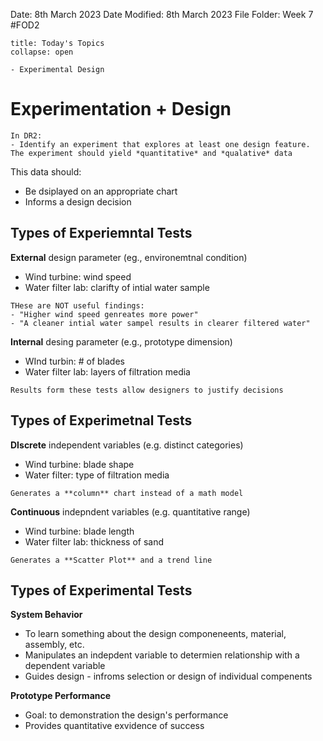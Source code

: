 Date: 8th March 2023
Date Modified: 8th March 2023
File Folder: Week 7
#FOD2  

```ad-abstract
title: Today's Topics
collapse: open

- Experimental Design
```

# Experimentation + Design

```ad-note
In DR2:
- Identify an experiment that explores at least one design feature. The experiment should yield *quantitative* and *qualative* data
```

This data should:
- Be dsiplayed on an appropriate chart
- Informs a design decision

## Types of Experiemntal Tests

**External** design parameter (eg., environemtnal condition)
- Wind turbine: wind speed
- Water filter lab: clarifty of intial water sample

```ad-warning
THese are NOT useful findings:
- "Higher wind speed genreates more power"
- "A cleaner intial water sampel results in clearer filtered water"
```

**Internal** desing parameter (e.g., prototype dimension)
- WInd turbin: # of blades
- Water filter lab: layers of filtration media

```ad-note
Results form these tests allow designers to justify decisions
```

## Types of Experimetnal Tests

**DIscrete** independent variables (e.g. distinct categories)
- Wind turbine: blade shape
- Water filter: type of filtration media

```ad-important
Generates a **column** chart instead of a math model
```

**Continuous** indepndent variables (e.g. quantitative range)
- Wind turbine: blade length
- Water filter lab: thickness of sand

```ad-note
Generates a **Scatter Plot** and a trend line
```

## Types of Experimental Tests

**System Behavior**

- To learn something about the design componeneents, material, assembly, etc.
- Manipulates an indepdent variable to determien relationship with a dependent variable
- Guides design - infroms selection or design of individual compenents

**Prototype Performance**

- Goal: to demonstration the design's performance
- Provides quantitative exvidence of success

